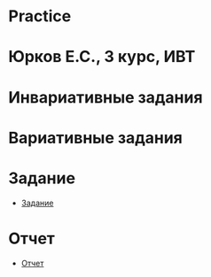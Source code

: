 # Practice 
# Юрков Е.С., 3 курс, ИВТ 
# **Инвариативные задания**
# **Вариативные задания**
# **Задание**
* [Задание](https://git.herzen.spb.ru/1140196/practice-3/blob/master/%D0%B7%D0%B0%D0%B4%D0%B0%D0%BD%D0%B8%D0%B5_3%D0%BA%D1%83%D1%80%D1%81.pdf)
# **Отчет**
* [Отчет](https://git.herzen.spb.ru/1140196/practice-3/blob/master/%D0%BE%D1%82%D1%87%D0%B5%D1%82_3%D0%BA%D1%83%D1%80%D1%81.pdf)
